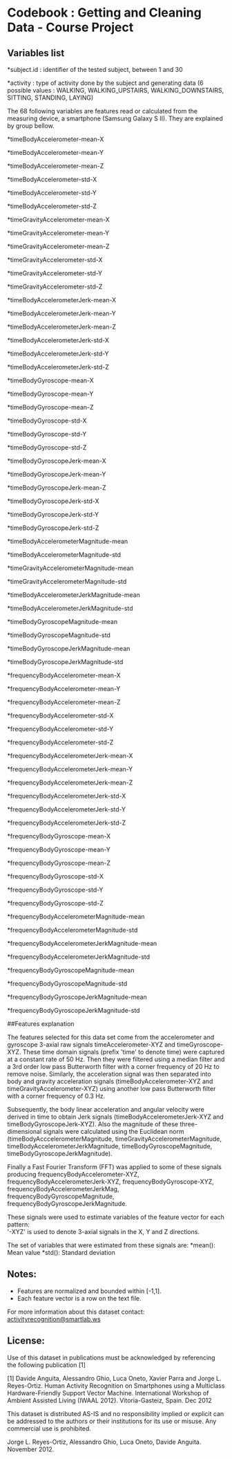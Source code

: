 # Codebook : Getting and Cleaning Data - Course Project

## Variables list

*subject.id : identifier of the tested subject, between 1 and 30

*activity : type of activity done by the subject and generating data (6 possible values : WALKING, WALKING_UPSTAIRS, WALKING_DOWNSTAIRS, SITTING, STANDING, LAYING)

The 68 following variables are features read or calculated from the measuring device, a smartphone (Samsung Galaxy S II). They are explained by group bellow.

*timeBodyAccelerometer-mean-X

*timeBodyAccelerometer-mean-Y

*timeBodyAccelerometer-mean-Z

*timeBodyAccelerometer-std-X

*timeBodyAccelerometer-std-Y

*timeBodyAccelerometer-std-Z

*timeGravityAccelerometer-mean-X

*timeGravityAccelerometer-mean-Y

*timeGravityAccelerometer-mean-Z

*timeGravityAccelerometer-std-X

*timeGravityAccelerometer-std-Y

*timeGravityAccelerometer-std-Z

*timeBodyAccelerometerJerk-mean-X

*timeBodyAccelerometerJerk-mean-Y

*timeBodyAccelerometerJerk-mean-Z

*timeBodyAccelerometerJerk-std-X

*timeBodyAccelerometerJerk-std-Y

*timeBodyAccelerometerJerk-std-Z

*timeBodyGyroscope-mean-X

*timeBodyGyroscope-mean-Y

*timeBodyGyroscope-mean-Z

*timeBodyGyroscope-std-X

*timeBodyGyroscope-std-Y

*timeBodyGyroscope-std-Z

*timeBodyGyroscopeJerk-mean-X

*timeBodyGyroscopeJerk-mean-Y

*timeBodyGyroscopeJerk-mean-Z

*timeBodyGyroscopeJerk-std-X

*timeBodyGyroscopeJerk-std-Y

*timeBodyGyroscopeJerk-std-Z

*timeBodyAccelerometerMagnitude-mean

*timeBodyAccelerometerMagnitude-std

*timeGravityAccelerometerMagnitude-mean

*timeGravityAccelerometerMagnitude-std

*timeBodyAccelerometerJerkMagnitude-mean

*timeBodyAccelerometerJerkMagnitude-std

*timeBodyGyroscopeMagnitude-mean

*timeBodyGyroscopeMagnitude-std

*timeBodyGyroscopeJerkMagnitude-mean

*timeBodyGyroscopeJerkMagnitude-std

*frequencyBodyAccelerometer-mean-X

*frequencyBodyAccelerometer-mean-Y

*frequencyBodyAccelerometer-mean-Z

*frequencyBodyAccelerometer-std-X

*frequencyBodyAccelerometer-std-Y

*frequencyBodyAccelerometer-std-Z

*frequencyBodyAccelerometerJerk-mean-X

*frequencyBodyAccelerometerJerk-mean-Y

*frequencyBodyAccelerometerJerk-mean-Z

*frequencyBodyAccelerometerJerk-std-X

*frequencyBodyAccelerometerJerk-std-Y

*frequencyBodyAccelerometerJerk-std-Z

*frequencyBodyGyroscope-mean-X

*frequencyBodyGyroscope-mean-Y

*frequencyBodyGyroscope-mean-Z

*frequencyBodyGyroscope-std-X

*frequencyBodyGyroscope-std-Y

*frequencyBodyGyroscope-std-Z

*frequencyBodyAccelerometerMagnitude-mean

*frequencyBodyAccelerometerMagnitude-std

*frequencyBodyAccelerometerJerkMagnitude-mean

*frequencyBodyAccelerometerJerkMagnitude-std

*frequencyBodyGyroscopeMagnitude-mean

*frequencyBodyGyroscopeMagnitude-std

*frequencyBodyGyroscopeJerkMagnitude-mean

*frequencyBodyGyroscopeJerkMagnitude-std

##Features explanation

The features selected for this data set come from the accelerometer and gyroscope 3-axial raw signals timeAccelerometer-XYZ and timeGyroscope-XYZ. These time domain signals (prefix 'time' to denote time) were captured at a constant rate of 50 Hz. Then they were filtered using a median filter and a 3rd order low pass Butterworth filter with a corner frequency of 20 Hz to remove noise. Similarly, the acceleration signal was then separated into body and gravity acceleration signals (timeBodyAccelerometer-XYZ and timeGravityAccelerometer-XYZ) using another low pass Butterworth filter with a corner frequency of 0.3 Hz. 

Subsequently, the body linear acceleration and angular velocity were derived in time to obtain Jerk signals (timeBodyAccelerometerJerk-XYZ and timeBodyGyroscopeJerk-XYZ). Also the magnitude of these three-dimensional signals were calculated using the Euclidean norm (timeBodyAcccelerometerMagnitude, timeGravityAccelerometerMagnitude, timeBodyAccelerometerJerkMagnitude, timeBodyGyroscopeMagnitude, timeBodyGyroscopeJerkMagnitude). 

Finally a Fast Fourier Transform (FFT) was applied to some of these signals producing frequencyBodyAccelerometer-XYZ, frequencyBodyAccelerometerJerk-XYZ, frequencyBodyGyroscope-XYZ, frequencyBodyAccelerometerJerkMag, frequencyBodyGyroscopeMagnitude, frequencyBodyGyroscopeJerkMagnitude. 

These signals were used to estimate variables of the feature vector for each pattern:  
'-XYZ' is used to denote 3-axial signals in the X, Y and Z directions.

The set of variables that were estimated from these signals are: 
*mean(): Mean value
*std(): Standard deviation


## Notes: 

- Features are normalized and bounded within [-1,1].
- Each feature vector is a row on the text file.

For more information about this dataset contact: activityrecognition@smartlab.ws

## License:

Use of this dataset in publications must be acknowledged by referencing the following publication [1] 

[1] Davide Anguita, Alessandro Ghio, Luca Oneto, Xavier Parra and Jorge L. Reyes-Ortiz. Human Activity Recognition on Smartphones using a Multiclass Hardware-Friendly Support Vector Machine. International Workshop of Ambient Assisted Living (IWAAL 2012). Vitoria-Gasteiz, Spain. Dec 2012

This dataset is distributed AS-IS and no responsibility implied or explicit can be addressed to the authors or their institutions for its use or misuse. Any commercial use is prohibited.

Jorge L. Reyes-Ortiz, Alessandro Ghio, Luca Oneto, Davide Anguita. November 2012.